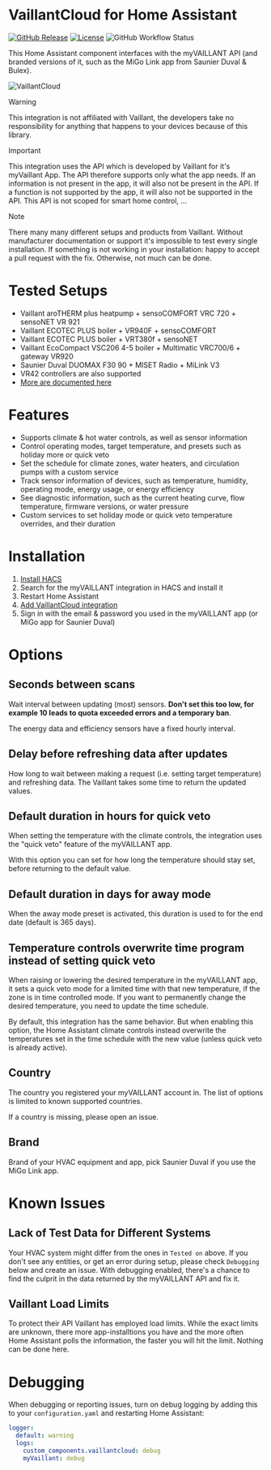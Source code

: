 # VaillantCloud for Home Assistant 

[![GitHub Release](https://img.shields.io/github/release/rmalbrecht/VaillantCloud.svg)](https://github.com/signalkraft/VaillantCloud/releases)
[![License](https://img.shields.io/github/license/rmalbrecht/VaillantCloud.svg)](https://github.com/rmalbrecht/VaillantCloud/blob/main/LICENSE)
![GitHub Workflow Status](https://img.shields.io/github/actions/workflow/status/rmalbrecht/VaillantCloud/build-test.yaml)

This Home Assistant component interfaces with the myVAILLANT API (and branded versions of it, such as the MiGo Link app
from Saunier Duval & Bulex).

![VaillantCloud](https://github.com/user-attachments/assets/665fd059-7516-42ed-afea-e95c43a70883)

> [!WARNING] 
> This integration is not affiliated with Vaillant, the developers take no responsibility for anything that happens to
> your devices because of this library.

> [!IMPORTANT] 
> This integration uses the API which is developed by Vaillant for it's myVaillant App. The API therefore supports only what the app needs.
> If an information is not present in the app, it will also not be present in the API.
> If a function is not supported by the app, it will also not be supported in the API.
> This API is not scoped for smart home control, ... 

> [!NOTE]
> There many many different setups and products from Vaillant. Without manufacturer documentation or support it's impossible to test every single installation.
> If something is not working in your installation: happy to accept a pull request with the fix. Otherwise, not much can be done.


# Tested Setups

* Vaillant aroTHERM plus heatpump + sensoCOMFORT VRC 720 + sensoNET VR 921
* Vaillant ECOTEC PLUS boiler + VR940F + sensoCOMFORT
* Vaillant ECOTEC PLUS boiler + VRT380f + sensoNET
* Vaillant EcoCompact VSC206 4-5 boiler + Multimatic VRC700/6 + gateway VR920
* Saunier Duval DUOMAX F30 90 + MISET Radio + MiLink V3
* VR42 controllers are also supported
* [More are documented here](https://github.com/rmalbrecht/VaillantCloud/wiki#tested-setups)

# Features

* Supports climate & hot water controls, as well as sensor information
* Control operating modes, target temperature, and presets such as holiday more or quick veto
* Set the schedule for climate zones, water heaters, and circulation pumps
  with a custom service  
* Track sensor information of devices, such as temperature, humidity, operating mode, energy usage, or energy efficiency
* See diagnostic information, such as the current heating curve, flow temperature, firmware versions, or water pressure
* Custom services to set holiday mode or quick veto temperature overrides, and their duration

# Installation

1. [Install HACS](https://hacs.xyz/docs/setup/download)
2. Search for the myVAILLANT integration in HACS and install it
3. Restart Home Assistant
4. [Add VaillantCloud integration](https://my.home-assistant.io/redirect/config_flow_start/?domain=myVaillant)
5. Sign in with the email & password you used in the myVAILLANT app (or MiGo app for Saunier Duval)

# Options

## Seconds between scans

Wait interval between updating (most) sensors. **Don't set this too low, for example 10 leads to quota exceeded errors
and a temporary ban**.

The energy data and efficiency sensors have a fixed hourly interval.

## Delay before refreshing data after updates

How long to wait between making a request (i.e. setting target temperature) and refreshing data.
The Vaillant takes some time to return the updated values.

## Default duration in hours for quick veto

When setting the temperature with the climate controls, the integration uses the "quick veto" feature of the myVAILLANT
app.

With this option you can set for how long the temperature should stay set, before returning to the default value.

## Default duration in days for away mode

When the away mode preset is activated, this duration is used to for the end date (default is 365 days).

## Temperature controls overwrite time program instead of setting quick veto

When raising or lowering the desired temperature in the myVAILLANT app, it sets a quick veto mode for a limited time
with that new temperature, if the zone is in time controlled mode. If you want to permanently change the desired
temperature, you need to update the time schedule.

By default, this integration has the same behavior. But when enabling this option, the Home Assistant climate controls
instead overwrite the temperatures set in the time schedule with the new value (unless quick veto is already active).

## Country

The country you registered your myVAILLANT account in. The list of options is limited to known supported countries.

If a country is missing, please open an issue.

## Brand

Brand of your HVAC equipment and app, pick Saunier Duval if you use the MiGo Link app.

# Known Issues

## Lack of Test Data for Different Systems

Your HVAC system might differ from the ones in `Tested on` above.
If you don't see any entities, or get an error during setup, please check `Debugging` below and create an issue.
With debugging enabled, there's a chance to find the culprit in the data returned by the myVAILLANT API and fix it.

## Vaillant Load Limits

To protect their API Vaillant has employed load limits. While the exact limits are unknown, there more app-installtions you have and the more often Home Assistant polls the information, the faster you will hit the limit. Nothing can be done here.

# Debugging

When debugging or reporting issues, turn on debug logging by adding this to your `configuration.yaml`
and restarting Home Assistant:

```yaml
logger:
  default: warning
  logs:
    custom_components.vaillantcloud: debug
    myVaillant: debug
```
